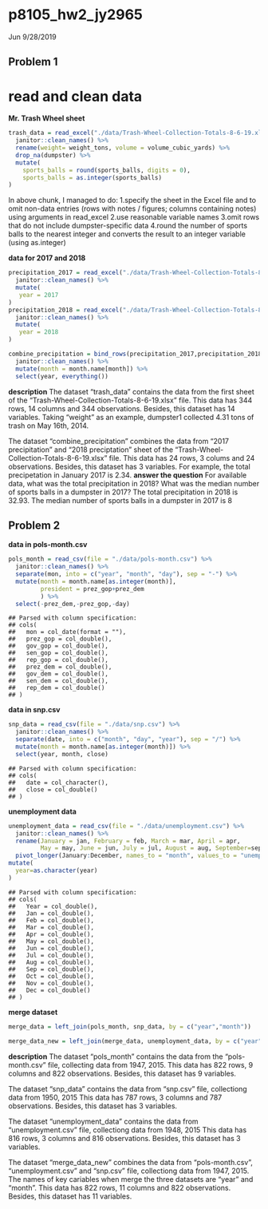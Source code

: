 p8105\_hw2\_jy2965
================
Jun
9/28/2019

## Problem 1

# read and clean data

**Mr. Trash Wheel
sheet**

``` r
trash_data = read_excel("./data/Trash-Wheel-Collection-Totals-8-6-19.xlsx","Mr. Trash Wheel", range = "A2:N408" )  %>% 
  janitor::clean_names() %>% 
  rename(weight= weight_tons, volume = volume_cubic_yards) %>% 
  drop_na(dumpster) %>% 
  mutate(
    sports_balls = round(sports_balls, digits = 0),
    sports_balls = as.integer(sports_balls)
)
```

In above chunk, I managed to do: 1.specify the sheet in the Excel file
and to omit non-data entries (rows with notes / figures; columns
containing notes) using arguments in read\_excel 2.use reasonable
variable names 3.omit rows that do not include dumpster-specific data
4.round the number of sports balls to the nearest integer and converts
the result to an integer variable (using as.integer)

**data for 2017 and
2018**

``` r
precipitation_2017 = read_excel("./data/Trash-Wheel-Collection-Totals-8-6-19.xlsx","2017 Precipitation", range = "A2:B14" )  %>% 
  janitor::clean_names() %>% 
  mutate(
   year = 2017
)
precipitation_2018 = read_excel("./data/Trash-Wheel-Collection-Totals-8-6-19.xlsx","2018 Precipitation", range = "A2:B14" )  %>% 
  janitor::clean_names() %>% 
  mutate(
   year = 2018
)

combine_precipitation = bind_rows(precipitation_2017,precipitation_2018) %>% 
  janitor::clean_names() %>% 
  mutate(month = month.name[month]) %>% 
  select(year, everything())
```

**description** The dataset “trash\_data” contains the data from the
first sheet of the “Trash-Wheel-Collection-Totals-8-6-19.xlsx” file.
This data has 344 rows, 14 columns and 344 observations. Besides, this
dataset has 14 variables. Taking “weight” as an example, dumpster1
collected 4.31 tons of trash on May 16th, 2014.

The dataset “combine\_precipitation” combines the data from “2017
precipitation” and “2018 preciptation” sheet of the
“Trash-Wheel-Collection-Totals-8-6-19.xlsx” file. This data has 24
rows, 3 colums and 24 observations. Besides, this dataset has 3
variables. For example, the total precipetation in January 2017 is 2.34.
**answer the question** For available data, what was the total
precipitation in 2018? What was the median number of sports balls in a
dumpster in 2017? The total precipitation in 2018 is 32.93. The median
number of sports balls in a dumpster in 2017 is 8

## Problem 2

**data in pols-month.csv**

``` r
pols_month = read_csv(file = "./data/pols-month.csv") %>% 
  janitor::clean_names() %>% 
  separate(mon, into = c("year", "month", "day"), sep = "-") %>% 
  mutate(month = month.name[as.integer(month)],
         president = prez_gop+prez_dem
         ) %>% 
  select(-prez_dem,-prez_gop,-day)
```

    ## Parsed with column specification:
    ## cols(
    ##   mon = col_date(format = ""),
    ##   prez_gop = col_double(),
    ##   gov_gop = col_double(),
    ##   sen_gop = col_double(),
    ##   rep_gop = col_double(),
    ##   prez_dem = col_double(),
    ##   gov_dem = col_double(),
    ##   sen_dem = col_double(),
    ##   rep_dem = col_double()
    ## )

**data in snp.csv**

``` r
snp_data = read_csv(file = "./data/snp.csv") %>% 
  janitor::clean_names() %>% 
  separate(date, into = c("month", "day", "year"), sep = "/") %>% 
  mutate(month = month.name[as.integer(month)]) %>% 
  select(year, month, close)
```

    ## Parsed with column specification:
    ## cols(
    ##   date = col_character(),
    ##   close = col_double()
    ## )

**unemployment data**

``` r
unemployment_data = read_csv(file = "./data/unemployment.csv") %>% 
  janitor::clean_names() %>% 
  rename(January = jan, February = feb, March = mar, April = apr, 
         May = may, June = jun, July = jul, August = aug, September=sep, October = oct, November = nov, December = dec) %>% 
  pivot_longer(January:December, names_to = "month", values_to = "unemployment") %>% 
mutate(
  year=as.character(year)
)
```

    ## Parsed with column specification:
    ## cols(
    ##   Year = col_double(),
    ##   Jan = col_double(),
    ##   Feb = col_double(),
    ##   Mar = col_double(),
    ##   Apr = col_double(),
    ##   May = col_double(),
    ##   Jun = col_double(),
    ##   Jul = col_double(),
    ##   Aug = col_double(),
    ##   Sep = col_double(),
    ##   Oct = col_double(),
    ##   Nov = col_double(),
    ##   Dec = col_double()
    ## )

**merge dataset**

``` r
merge_data = left_join(pols_month, snp_data, by = c("year","month"))

merge_data_new = left_join(merge_data, unemployment_data, by = c("year","month"))
```

**description** The dataset “pols\_month” contains the data from the
“pols-month.csv” file, collecting data from 1947, 2015. This data has
822 rows, 9 columns and 822 observations. Besides, this dataset has 9
variables.

The dataset “snp\_data” contains the data from “snp.csv” file,
collectiong data from 1950, 2015 This data has 787 rows, 3 columns and
787 observations. Besides, this dataset has 3 variables.

The dataset “unemployment\_data” contains the data from
“unemployment.csv” file, collectiong data from 1948, 2015 This data
has 816 rows, 3 columns and 816 observations. Besides, this dataset has
3 variables.

The dataset “merge\_data\_new” combines the data from “pols-month.csv”,
“unemployment.csv” and “snp.csv” file, collectiong data from 1947,
2015. The names of key cariables when merge the three datasets are
“year” and “month”. This data has 822 rows, 11 columns and 822
observations. Besides, this dataset has 11 variables.
